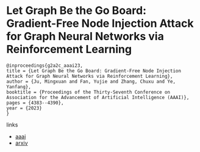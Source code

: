 # Let Graph Be the Go Board: Gradient-Free Node Injection Attack for Graph Neural Networks via Reinforcement Learning

```
@inproceedings{g2a2c_aaai23,
title = {Let Graph Be the Go Board: Gradient-Free Node Injection Attack for Graph Neural Networks via Reinforcement Learning},
author = {Ju, Mingxuan and Fan, Yujie and Zhang, Chuxu and Ye, Yanfang},
booktitle = {Proceedings of the Thirty-Seventh Conference on Association for the Advancement of Artificial Intelligence (AAAI)},
pages = {4383--4390},
year = {2023}
}
```

links
- [aaai](https://ojs.aaai.org/index.php/AAAI/article/view/25558)
- [arxiv](https://arxiv.org/abs/2211.10782)

